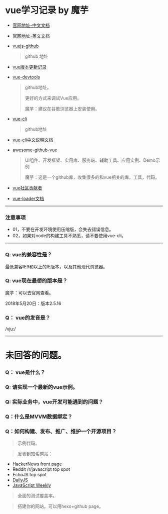 # vue学习记录 by 魔芋

- [官网地址-中文文档](http://cn.vuejs.org/v2/guide/)

- [官网地址-英文文档](http://vuejs.org/v2/guide/)

- [vuejs-github](https://github.com/vuejs)
	>github 地址

- [vue版本更新记录](https://github.com/vuejs/vue/releases)
- [vue-devtools](https://github.com/vuejs/vue-devtools#vue-devtools)
	>github地址。
	>
	>更好的方式来调试Vue应用。
	>
	>魔芋：建议在谷歌浏览器上安装使用。
	
- [vue-cli](https://github.com/vuejs/vue-cli)
	>github地址

- [vue-cli中文说明文档](https://github.com/vuejs/vue-docs-zh-cn/blob/master/vue-cli/README.md#%E4%BB%8B%E7%BB%8D)


- [awesome-github-vue](https://github.com/opendigg/awesome-github-vue)
	>UI组件、开发框架、实用库、服务端、辅助工具、应用实例、Demo示例
	>
	>魔芋：这是一个github库，收集很多的和vue相关的库，工具，代码。

- [vue社区贡献者](https://github.com/orgs/vuejs/people)

- [vue-loader文档](https://vue-loader.vuejs.org/)

---
### 注意事项
- 01，不要在开发环境使用压缩版，会失去错误信息。
- 02，如果对node的构建工具不熟悉，请不要使用vue-cli。


---


### Q: vue的兼容性是？
最低兼容IE9和以上的IE版本，以及其他现代浏览器。

### Q: vue现在最想的版本是？
魔芋：可以去官网查看。

2018年5月20日：版本2.5.16




### Q： vue的发音是？
/vju:/



---


# 未回答的问题。

### Q： vue是什么？



### Q: 请实现一个最新的vue示例。

### Q: 实际业务中，vue开发可能遇到的问题？

### Q：什么是MVVM数据绑定？

### Q：如何构建、发布、推广、维护一个开源项目？

> 示例代码。

> 发表到知名网站：
- HackerNews front page
- Reddit /r/javascript top spot
- EchoJS top spot
- [DailyJS](http://dailyjs.com)
- [JavaScript Weekly](http://javascriptweekly.com/)

> 全面的测试覆盖率。

> 搭建你的网站。可以用hexo+github page。


























